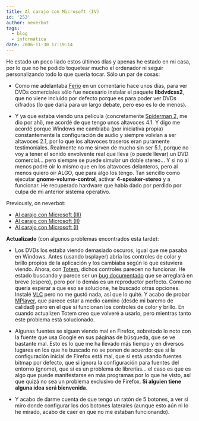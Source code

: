 ```yaml
---
title: Al carajo con Microsoft (IV)
id: '253'
author: neverbot
tags:
  - blog
  - informática
date: 2006-11-30 17:19:14
---
```


He estado un poco liado estos últimos días y apenas he estado en mi casa, por lo que no he podido toquetear mucho el ordenador ni seguir personalizando todo lo que quería tocar. Sólo un par de cosas:

*   Como me adelantaba [Ferio](http://www.tecniferio.com/) en un comentario hace unos días, para ver DVDs comerciales sólo fue necesario instalar el paquete **libdvdcss2**, que no viene incluido por defecto porque es para poder ver DVDs cifrados (lo que daría para un largo debate, pero eso es lo de menos).

*   Y ya que estaba viendo una película (concretamente [Spiderman 2](http://www.imdb.com/title/tt0316654/), me dio por ahí), me acordé de que tengo unos altavoces 4.1. Y digo me acordé porque Windows me cambiaba (por iniciativa propia) constantemente la configuración de audio y siempre volvían a ser altavoces 2.1, por lo que los altavoces traseros eran puramente testimoniales. Realmente no me sirven de mucho sin ser 5.1, porque no voy a tener el sonido envolvente real que lleva (o puede llevar) un DVD comercial... pero siempre se puede simular un doble stereo... Y si no al menos podré oir lo mismo que en los altavoces delanteros, pero al menos quiero oir ALGO, que para algo los tengo. Tan sencillo como ejecutar **gnome-volume-control**, activar **4-speaker-stereo** y a funcionar. He recuperado hardware que había dado por perdido por culpa de mi anterior sistema operativo.

Previously, on neverbot:

*   [Al carajo con Microsoft (III)](/al-carajo-con-microsoft-iii/)
*   [Al carajo con Microsoft (II)](/al-carajo-con-microsoft-ii/)
*   [Al carajo con Microsoft (I)](/al-carajo-con-microsoft-i/)

**Actualizado** (con algunos problemas encontrados esta tarde):

*   Los DVDs los estaba viendo demasiado oscuros, igual que me pasaba en Windows. Antes (usando bsplayer) abría los controles de color y brillo propios de la aplicación y los cambiaba según lo que estuviera viendo. Ahora, con [Totem](http://en.wikipedia.org/wiki/Totem_%28media_player%29), dichos controles parecen no funcionar. He estado buscando y parece ser un [bug documentado](https://launchpad.net/distros/ubuntu/+source/totem/+bug/34659) que se arreglará en breve (espero), pero por lo demás es un reproductor perfecto. Como no quería esperar a que eso se solucione, he buscado otras opciones. Instalé [VLC](http://en.wikipedia.org/wiki/Vlc) pero no me gustó nada, así que lo quité. Y acabo de probar [MPlayer](http://en.wikipedia.org/wiki/Mplayer), que parece estar a medio camino (desde mi baremo de calidad) pero en el que sí funcionan los controles de color y brillo. En cuando actualizen Totem creo que volveré a usarlo, pero mientras tanto este problema está solucionado.

*   Algunas fuentes se siguen viendo mal en Firefox, sobretodo lo noto con la fuente que usa Google en sus páginas de búsqueda, que se ve bastante mal. Esto es lo que me ha llevado más tiempo y en diversos lugares en los que he buscado no se ponen de acuerdo: que si la configuración inicial de Firefox está mal, que si está usando fuentes bitmap por defecto, que si ignora la configuración para fuentes del entorno (gnome), que si es un problema de librerías... el caso es que es algo que puede manifestarse en más programas por lo que he visto, así que quizá no sea un problema exclusivo de Firefox. **Si alguien tiene alguna idea será bienvenida**.

*   Y acabo de darme cuenta de que tengo un ratón de 5 botones, a ver si miro donde configurar los dos botones laterales (aunque esto aún ni lo he mirado, acabo de caer en que no me estaban funcionando).